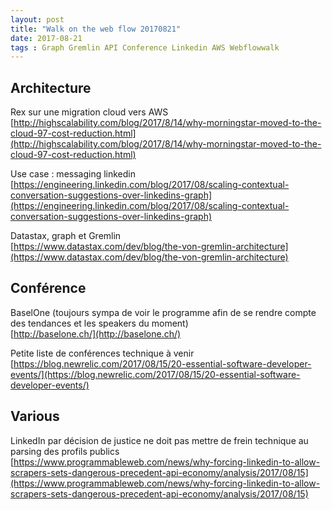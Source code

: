 ```yaml
---
layout: post
title: "Walk on the web flow 20170821"
date: 2017-08-21
tags : Graph Gremlin API Conference Linkedin AWS Webflowwalk
---
```


## Architecture

Rex sur une migration cloud vers AWS  
[http://highscalability.com/blog/2017/8/14/why-morningstar-moved-to-the-cloud-97-cost-reduction.html](http://highscalability.com/blog/2017/8/14/why-morningstar-moved-to-the-cloud-97-cost-reduction.html)

Use case : messaging linkedin  
[https://engineering.linkedin.com/blog/2017/08/scaling-contextual-conversation-suggestions-over-linkedins-graph](https://engineering.linkedin.com/blog/2017/08/scaling-contextual-conversation-suggestions-over-linkedins-graph)

Datastax, graph et Gremlin  
[https://www.datastax.com/dev/blog/the-von-gremlin-architecture](https://www.datastax.com/dev/blog/the-von-gremlin-architecture)

## Conférence

BaselOne (toujours sympa de voir le programme afin de se rendre compte des tendances et les speakers du moment)  
[http://baselone.ch/](http://baselone.ch/)

Petite liste de conférences technique à venir  
[https://blog.newrelic.com/2017/08/15/20-essential-software-developer-events/](https://blog.newrelic.com/2017/08/15/20-essential-software-developer-events/)

## Various

LinkedIn par décision de justice ne doit pas mettre de frein technique au parsing des profils publics  
[https://www.programmableweb.com/news/why-forcing-linkedin-to-allow-scrapers-sets-dangerous-precedent-api-economy/analysis/2017/08/15](https://www.programmableweb.com/news/why-forcing-linkedin-to-allow-scrapers-sets-dangerous-precedent-api-economy/analysis/2017/08/15)

